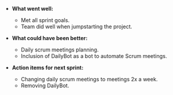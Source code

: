 - **What went well:**
    - Met all sprint goals.
    - Team did well when jumpstarting the project. 

- **What could have been better:**
    - Daily scrum meetings planning. 
    - Inclusion of DailyBot as a bot to automate Scrum meetings.

- **Action items for next sprint:**
    - Changing daily scrum meetings to meetings 2x a week. 
    - Removing DailyBot. 
    
